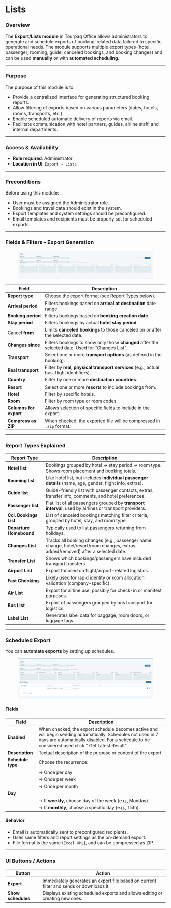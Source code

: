 # Lists

### Overview

The **Export/Lists module** in Tourpaq Office allows administrators to generate and schedule exports of booking-related data tailored to specific operational needs. The module supports multiple export types (hotel, passenger, rooming, guide, canceled bookings, and booking changes) and can be used **manually** or with **automated scheduling**.

***

### Purpose

The purpose of this module is to:

* Provide a centralized interface for generating structured booking reports.
* Allow filtering of exports based on various parameters (dates, hotels, rooms, transports, etc.).
* Enable scheduled automatic delivery of reports via email.
* Facilitate communication with hotel partners, guides, airline staff, and internal departments.

***

### Access & Availability

* **Role required**: Administrator
* **Location in UI**: `Export → Lists`

***

### Preconditions

Before using this module:

* User must be assigned the Administrator role.
* Bookings and travel data should exist in the system.
* Export templates and system settings should be preconfigured.
* Email templates and recipients must be properly set for scheduled exports.

***

### Fields & Filters – Export Generation

<figure><img src="../.gitbook/assets/image (1).png" alt=""><figcaption></figcaption></figure>

| Field                  | Description                                                                                       |
| ---------------------- | ------------------------------------------------------------------------------------------------- |
| **Report type**        | Choose the export format (see Report Types below).                                                |
| **Arrival period**     | Filters bookings based on **arrival at destination** date range.                                  |
| **Booking period**     | Filters bookings based on **booking creation date**.                                              |
| **Stay period**        | Filters bookings by actual **hotel stay period**.                                                 |
|  Cancel **from**       | Limits **canceled bookings** to those canceled on or after the selected date.                     |
| **Changes since**      | Filters bookings to show only those **changed** after the selected date. Used for “Changes List”. |
| **Transport**          | Select one or more **transport options** (as defined in the booking).                             |
| **Real transport**     | Filter by **real, physical transport services** (e.g., actual bus, flight identifiers).           |
| **Country**            | Filter by one or more **destination countries**.                                                  |
| **Resort**             | Select one or more **resorts** to include bookings from.                                          |
| **Hotel**              | Filter by specific hotels.                                                                        |
| **Room**               | Filter by room type or room codes.                                                                |
| **Columns for export** | Allows selection of specific fields to include in the export.                                     |
| **Compress as ZIP**    | When checked, the exported file will be compressed in `.zip` format.                              |

***

### Report Types Explained

| Report Type             | Description                                                                                                                      |
| ----------------------- | -------------------------------------------------------------------------------------------------------------------------------- |
| **Hotel list**          | Bookings grouped by hotel → stay period → room type. Shows room placement and booking totals.                                    |
| **Rooming list**        | Like hotel list, but includes **individual passenger details** (name, age, gender, flight info, extras).                         |
| **Guide list**          | Guide-friendly list with passenger contacts, extras, transfer info, comments, and hotel preferences.                             |
| **Passenger list**      | Flat list of all passengers grouped by **transport interval**, used by airlines or transport providers.                          |
| **Ccl. Bookings List**  | List of canceled bookings matching filter criteria, grouped by hotel, stay, and room type.                                       |
| **Departure Homebound** | Typically used to list passengers returning from holidays.                                                                       |
| **Changes List**        | Tracks all booking changes (e.g., passenger name change, hotel/resort/room changes, extras added/removed) after a selected date. |
| **Transfer List**       | Shows which bookings/passengers have included transport transfers.                                                               |
| **Airport List**        | Export focused on flight/airport-related logistics.                                                                              |
| **Fast Checking**       | Likely used for rapid identity or room allocation validation (company-specific).                                                 |
| **Air List**            | Export for airline use, possibly for check-in or manifest purposes.                                                              |
| **Bus List**            | Export of passengers grouped by bus transport for logistics.                                                                     |
| **Label List**          | Generates label data for baggage, room doors, or luggage tags.                                                                   |

***

### Scheduled Export

You can **automate exports** by setting up schedules.

<figure><img src="../.gitbook/assets/image (23) (1) (1) (1) (1) (1) (1).png" alt=""><figcaption></figcaption></figure>

#### Fields

| Field             | Description                                                                                                                                                                                                     |
| ----------------- | --------------------------------------------------------------------------------------------------------------------------------------------------------------------------------------------------------------- |
| **Enabled**       | When checked, the export schedule becomes active and will begin sending automatically. Schedules not used in 7 days are automatically disabled. For a schedule to be considered used click " Get Latest Result" |
| **Description**   | Textual description of the purpose or content of the export.                                                                                                                                                    |
| **Schedule type** | Choose the recurrence:                                                                                                                                                                                          |
|                   | → Once per day                                                                                                                                                                                                  |
|                   | → Once per week                                                                                                                                                                                                 |
|                   | → Once per month                                                                                                                                                                                                |
| **Day**           |                                                                                                                                                                                                                 |
|                   | → If **weekly**, choose day of the week (e.g., Monday).                                                                                                                                                         |
|                   | → If **monthly**, choose a specific day (e.g., 15th).                                                                                                                                                           |

#### Behavior

* Email is automatically sent to preconfigured recipients.
* Uses same filters and report settings as the on-demand export.
* File format is the same (`Excel XML`), and can be compressed as ZIP.

***

### UI Buttons / Actions

| Button             | Action                                                                                  |
| ------------------ | --------------------------------------------------------------------------------------- |
| **Export**         | Immediately generates an export file based on current filter and sends or downloads it. |
| **Show schedules** | Displays existing scheduled exports and allows editing or creating new ones.            |

